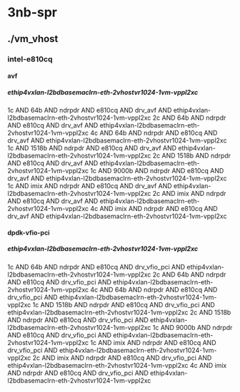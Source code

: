 # 3nb-spr
## ./vm_vhost
### intel-e810cq
#### avf
##### ethip4vxlan-l2bdbasemaclrn-eth-2vhostvr1024-1vm-vppl2xc
1c AND 64b AND ndrpdr AND e810cq AND drv_avf AND ethip4vxlan-l2bdbasemaclrn-eth-2vhostvr1024-1vm-vppl2xc
2c AND 64b AND ndrpdr AND e810cq AND drv_avf AND ethip4vxlan-l2bdbasemaclrn-eth-2vhostvr1024-1vm-vppl2xc
4c AND 64b AND ndrpdr AND e810cq AND drv_avf AND ethip4vxlan-l2bdbasemaclrn-eth-2vhostvr1024-1vm-vppl2xc
1c AND 1518b AND ndrpdr AND e810cq AND drv_avf AND ethip4vxlan-l2bdbasemaclrn-eth-2vhostvr1024-1vm-vppl2xc
2c AND 1518b AND ndrpdr AND e810cq AND drv_avf AND ethip4vxlan-l2bdbasemaclrn-eth-2vhostvr1024-1vm-vppl2xc
1c AND 9000b AND ndrpdr AND e810cq AND drv_avf AND ethip4vxlan-l2bdbasemaclrn-eth-2vhostvr1024-1vm-vppl2xc
1c AND imix AND ndrpdr AND e810cq AND drv_avf AND ethip4vxlan-l2bdbasemaclrn-eth-2vhostvr1024-1vm-vppl2xc
2c AND imix AND ndrpdr AND e810cq AND drv_avf AND ethip4vxlan-l2bdbasemaclrn-eth-2vhostvr1024-1vm-vppl2xc
4c AND imix AND ndrpdr AND e810cq AND drv_avf AND ethip4vxlan-l2bdbasemaclrn-eth-2vhostvr1024-1vm-vppl2xc
#### dpdk-vfio-pci
##### ethip4vxlan-l2bdbasemaclrn-eth-2vhostvr1024-1vm-vppl2xc
1c AND 64b AND ndrpdr AND e810cq AND drv_vfio_pci AND ethip4vxlan-l2bdbasemaclrn-eth-2vhostvr1024-1vm-vppl2xc
2c AND 64b AND ndrpdr AND e810cq AND drv_vfio_pci AND ethip4vxlan-l2bdbasemaclrn-eth-2vhostvr1024-1vm-vppl2xc
4c AND 64b AND ndrpdr AND e810cq AND drv_vfio_pci AND ethip4vxlan-l2bdbasemaclrn-eth-2vhostvr1024-1vm-vppl2xc
1c AND 1518b AND ndrpdr AND e810cq AND drv_vfio_pci AND ethip4vxlan-l2bdbasemaclrn-eth-2vhostvr1024-1vm-vppl2xc
2c AND 1518b AND ndrpdr AND e810cq AND drv_vfio_pci AND ethip4vxlan-l2bdbasemaclrn-eth-2vhostvr1024-1vm-vppl2xc
1c AND 9000b AND ndrpdr AND e810cq AND drv_vfio_pci AND ethip4vxlan-l2bdbasemaclrn-eth-2vhostvr1024-1vm-vppl2xc
1c AND imix AND ndrpdr AND e810cq AND drv_vfio_pci AND ethip4vxlan-l2bdbasemaclrn-eth-2vhostvr1024-1vm-vppl2xc
2c AND imix AND ndrpdr AND e810cq AND drv_vfio_pci AND ethip4vxlan-l2bdbasemaclrn-eth-2vhostvr1024-1vm-vppl2xc
4c AND imix AND ndrpdr AND e810cq AND drv_vfio_pci AND ethip4vxlan-l2bdbasemaclrn-eth-2vhostvr1024-1vm-vppl2xc
